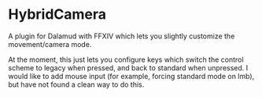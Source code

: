 # HybridCamera
A plugin for Dalamud with FFXIV which lets you slightly customize the movement/camera mode.

At the moment, this just lets you configure keys which switch the control scheme to legacy when pressed, and back to standard when unpressed. I would like to add mouse input (for example, forcing standard mode on lmb), but have not found a clean way to do this.

